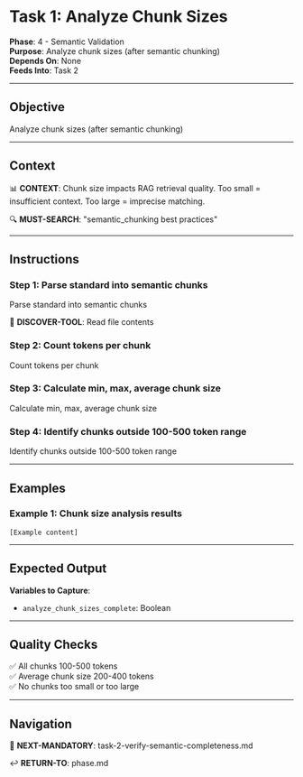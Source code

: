 # Task 1: Analyze Chunk Sizes

**Phase**: 4 - Semantic Validation  
**Purpose**: Analyze chunk sizes (after semantic chunking)  
**Depends On**: None  
**Feeds Into**: Task 2

---

## Objective

Analyze chunk sizes (after semantic chunking)

---

## Context

📊 **CONTEXT**: Chunk size impacts RAG retrieval quality. Too small = insufficient context. Too large = imprecise matching.

🔍 **MUST-SEARCH**: "semantic_chunking best practices"

---

## Instructions

### Step 1: Parse standard into semantic chunks

Parse standard into semantic chunks

📖 **DISCOVER-TOOL**: Read file contents

### Step 2: Count tokens per chunk

Count tokens per chunk

### Step 3: Calculate min, max, average chunk size

Calculate min, max, average chunk size

### Step 4: Identify chunks outside 100-500 token range

Identify chunks outside 100-500 token range

---

## Examples

### Example 1: Chunk size analysis results

```
[Example content]
```

---

## Expected Output

**Variables to Capture**:
- `analyze_chunk_sizes_complete`: Boolean

---

## Quality Checks

✅ All chunks 100-500 tokens  
✅ Average chunk size 200-400 tokens  
✅ No chunks too small or too large  

---

## Navigation

🎯 **NEXT-MANDATORY**: task-2-verify-semantic-completeness.md

↩️ **RETURN-TO**: phase.md


